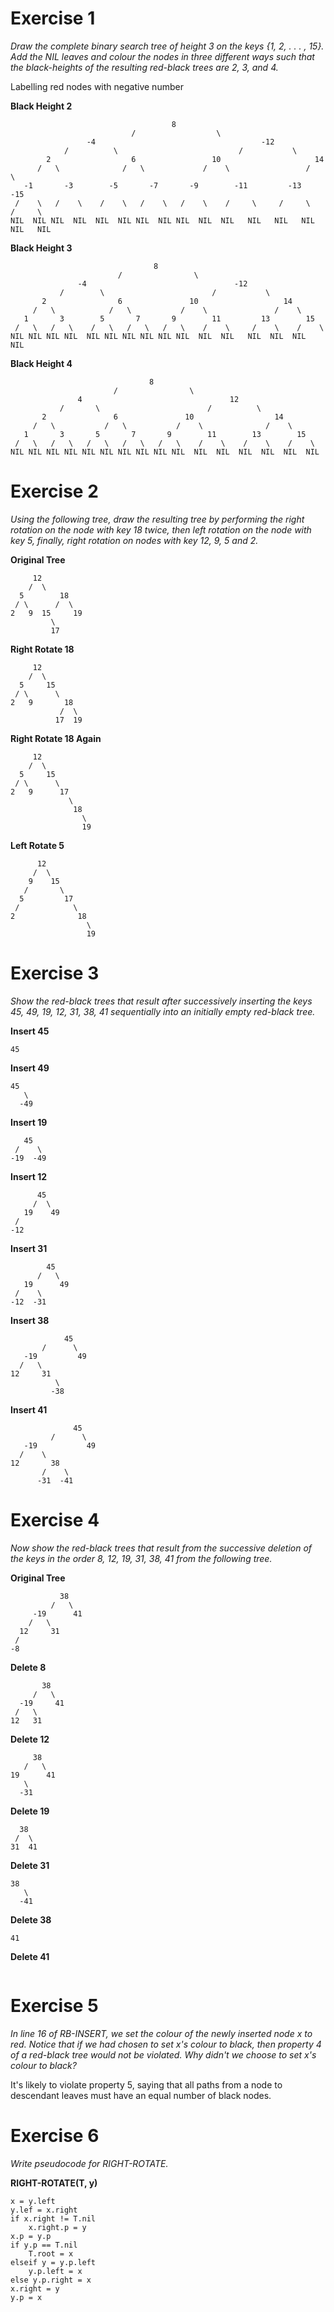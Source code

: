 # Exercise 1
*Draw the complete binary search tree of height 3 on the keys {1, 2, . . . , 15}. Add the NIL leaves and colour the nodes in three different ways such that the black-heights of the resulting red-black trees are 2, 3, and 4.*

Labelling red nodes with negative number 

**Black Height 2**
```
                                    8                                          
                           /                  \                                
                 -4                                     -12                    
            /          \                           /           \               
        2                  6                 10                     14         
      /   \              /   \             /    \                 /    \       
   -1       -3        -5       -7       -9        -11         -13        -15   
 /    \   /    \    /    \   /    \   /    \    /     \     /     \    /     \ 
NIL  NIL NIL  NIL  NIL  NIL NIL  NIL NIL  NIL  NIL   NIL   NIL   NIL  NIL   NIL
```

**Black Height 3**
```
                                8                                      
                        /                \                             
               -4                                 -12                  
           /        \                        /           \             
       2                6               10                   14        
     /   \            /   \           /    \               /    \      
   1       3        5       7       9        11         13        15   
 /   \   /   \    /   \   /   \   /   \    /    \     /    \    /    \ 
NIL NIL NIL NIL  NIL NIL NIL NIL NIL NIL  NIL  NIL   NIL  NIL  NIL  NIL
```

**Black Height 4**
```
                               8                                     
                       /                \                            
               4                                 12                  
           /       \                        /          \             
       2               6               10                  14        
     /   \           /   \           /    \              /    \      
   1       3       5       7       9        11        13        15   
 /   \   /   \   /   \   /   \   /   \    /    \    /    \    /    \ 
NIL NIL NIL NIL NIL NIL NIL NIL NIL NIL  NIL  NIL  NIL  NIL  NIL  NIL     
```

# Exercise 2
*Using the following tree, draw the resulting tree by performing the right rotation on the node with key 18 twice, then left rotation on the node with key 5, finally, right rotation on nodes with key 12, 9, 5 and 2.*

**Original Tree**
```
     12         
    /  \        
  5        18   
 / \      /  \  
2   9  15     19
         \      
         17     
```

**Right Rotate 18**
```
     12         
    /  \        
  5     15      
 / \      \     
2   9       18  
           /  \ 
          17  19
```

**Right Rotate 18 Again**
```
     12           
    /  \          
  5     15        
 / \      \       
2   9      17     
             \    
              18  
                \ 
                19
```

**Left Rotate 5**
```
      12           
     /  \          
    9    15        
   /       \       
  5         17     
 /            \    
2              18  
                 \ 
                 19
```

# Exercise 3
*Show the red-black trees that result after successively inserting the keys 45, 49, 19, 12, 31, 38, 41 sequentially into an initially empty red-black tree.*

**Insert 45**
```
45
```

**Insert 49**
```
45   
   \ 
  -49
```

**Insert 19**
```
   45   
 /    \ 
-19  -49
```

**Insert 12**
```
      45   
     /  \  
   19    49
 /         
-12        
```

**Insert 31**
```
        45   
      /   \  
   19      49
 /    \      
-12  -31     
```

**Insert 38**
```
            45   
       /      \  
   -19         49
  /   \          
12     31        
          \      
         -38     
```

**Insert 41**
```
              45   
         /      \  
   -19           49
  /    \           
12       38        
       /    \      
      -31  -41     
```

# Exercise 4
*Now show the red-black trees that result from the successive deletion of the keys in the order 8, 12, 19, 31, 38, 41 from the following tree.*

**Original Tree**
```
           38   
         /   \  
     -19      41
    /   \       
  12     31     
 /              
-8              
```

**Delete 8**
```
       38   
     /   \  
  -19     41
 /   \      
12   31     
```

**Delete 12**
```
     38   
   /   \  
19      41
   \      
  -31    
```

**Delete 19**
```
  38  
 /  \ 
31  41
```

**Delete 31**
```
38   
   \ 
  -41
```

**Delete 38**
```
41
```

**Delete 41**
```
```

# Exercise 5
*In line 16 of RB-INSERT, we set the colour of the newly inserted node x to red. Notice that if we had chosen to set x's colour to black, then property 4 of a red-black tree would not be violated. Why didn't we choose to set x's colour to black?*

It's likely to violate property 5, saying that all paths from a node to descendant leaves must have an equal number of black nodes.

# Exercise 6
*Write pseudocode for RIGHT-ROTATE.*

**RIGHT-ROTATE(T, y)**
```
x = y.left
y.lef = x.right
if x.right != T.nil
    x.right.p = y
x.p = y.p
if y.p == T.nil
    T.root = x
elseif y = y.p.left
    y.p.left = x
else y.p.right = x
x.right = y
y.p = x
```